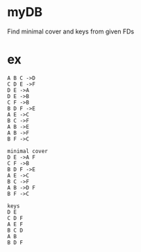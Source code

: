 # myDB 
Find minimal cover and keys from given FDs

# ex
    A B C ->D 
    C D E ->F 
    D E ->A 
    D E ->B 
    C F ->B 
    B D F ->E 
    A E ->C 
    B C ->F 
    A B ->E 
    A B ->F 
    B F ->C 
    
    minimal cover
    D E ->A F 
    C F ->B 
    B D F ->E 
    A E ->C 
    B C ->F 
    A B ->D F 
    B F ->C 
    
    keys
    D E 
    C D F 
    A E F 
    B C D 
    A B 
    B D F 
